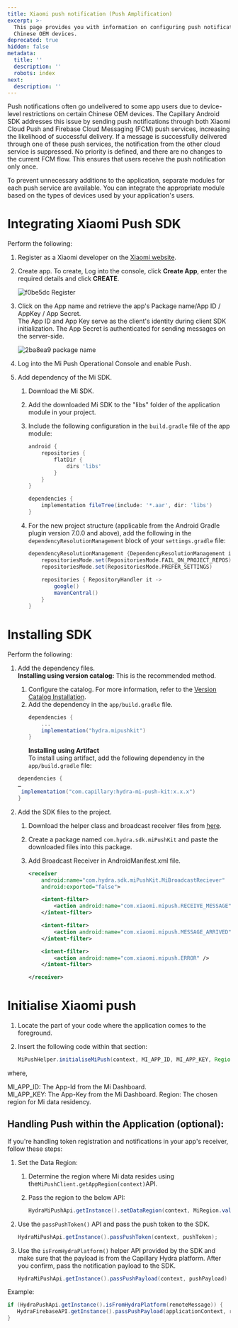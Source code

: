 ```yaml
---
title: Xiaomi push notification (Push Amplification)
excerpt: >-
  This page provides you with information on configuring push notifications on
  Chinese OEM devices.
deprecated: true
hidden: false
metadata:
  title: ''
  description: ''
  robots: index
next:
  description: ''
---
```

Push notifications often go undelivered to some app users due to device-level restrictions on certain Chinese OEM devices. The Capillary Android SDK addresses this issue by sending push notifications through both Xiaomi Cloud Push and Firebase Cloud Messaging (FCM) push services, increasing the likelihood of successful delivery. If a message is successfully delivered through one of these push services, the notification from the other cloud service is suppressed. No priority is defined, and there are no changes to the current FCM flow. This ensures that users receive the push notification only once.

To prevent unnecessary additions to the application, separate modules for each push service are available. You can integrate the appropriate module based on the types of devices used by your application's users.

# Integrating Xiaomi Push SDK

Perform the following:

1. Register as a Xiaomi developer on the [Xiaomi website](https://global.developer.mi.com/home).
2. Create app. To create, Log into the console, click **Create App**, enter the required details and click **CREATE**.

   ![f0be5dc Register](https://files.readme.io/f0be5dc-Register.png)
3. Click on the App name and retrieve the app's Package name/App ID / AppKey / App Secret.\
   The App ID and App Key serve as the client's identity during client SDK initialization. The App Secret is authenticated for sending messages on the server-side.

   ![2ba8ea9 package name](https://files.readme.io/2ba8ea9-package_name.png)
4. Log into the Mi Push Operational Console and enable Push.
5. Add dependency of the Mi SDK.

   1. Download the Mi SDK.
   2. Add the downloaded Mi SDK to the "libs" folder of the application module in your project.
   3. Include the following configuration in the `build.gradle` file of the app module:

      ```groovy
      android {
          repositories {
              flatDir {
                  dirs 'libs'
              }
          }
      }

      dependencies {
          implementation fileTree(include: '*.aar', dir: 'libs')
      }

      ```
   4. For the new project structure (applicable from the Android Gradle plugin version 7.0.0 and above), add the following in the `dependencyResolutionManagement` block of your `settings.gradle` file:

      ```groovy
      dependencyResolutionManagement {DependencyResolutionManagement it ->
          repositoriesMode.set(RepositoriesMode.FAIL_ON_PROJECT_REPOS)
          repositoriesMode.set(RepositoriesMode.PREFER_SETTINGS)
          
          repositories { RepositoryHandler it ->
              google()
              mavenCentral()
          }
      }

      ```

# Installing SDK

Perform the following:

1. Add the dependency files.\
   **Installing using version catalog:**
   This is the recommended method.
   1. Configure the catalog. For more information, refer to the [Version Catalog Installation](https://docs.capillarytech.com/docs/installing-sdk#/installing-with-version-catalog).
   2. Add the dependency in the `app/build.gradle` file.
      ```groovy
      dependencies {
          ...
          implementation("hydra.mipushkit")
      }
      ```
      **Installing using Artifact**\
      To install using artifact, add the following dependency in the `app/build.gradle` file:
   ```groovy
   dependencies {
   …
    implementation("com.capillary:hydra-mi-push-kit:x.x.x")
   }
   ```
2. Add the SDK files to the project.

   1. Download the helper class and broadcast receiver files from [here](https://github.com/Capillary/push-amp-plus).
   2. Create a package named `com.hydra.sdk.miPushKit` and paste the downloaded files into this package.
   3. Add Broadcast Receiver in AndroidManifest.xml file.

      ```xml
      <receiver
          android:name="com.hydra.sdk.miPushKit.MiBroadcastReciever"
          android:exported="false">

          <intent-filter>
              <action android:name="com.xiaomi.mipush.RECEIVE_MESSAGE" />
          </intent-filter>

          <intent-filter>
              <action android:name="com.xiaomi.mipush.MESSAGE_ARRIVED" />
          </intent-filter>

          <intent-filter>
              <action android:name="com.xiaomi.mipush.ERROR" />
          </intent-filter>

      </receiver>

      ```

# Initialise Xiaomi push

1. Locate the part of your code where the application comes to the foreground.
2. Insert the following code within that section:

   ```java
   MiPushHelper.initialiseMiPush(context, MI_APP_ID, MI_APP_KEY, Region);
   ```

where,

MI\_APP\_ID: The App-Id from the Mi Dashboard.\
MI\_APP\_KEY: The App-Key from the Mi Dashboard.
Region: The chosen region for Mi data residency.

## Handling Push within the Application (optional):

If you're handling token registration and notifications in your app's receiver, follow these steps:

1. Set the Data Region:

   1. Determine the region where Mi data resides using the`MiPushClient.getAppRegion(context)`API.
   2. Pass the region to the below API:

      ```java
      HydraMiPushApi.getInstance().setDataRegion(context, MiRegion.valueOf(region.toString()));  

      ```
2. Use the `passPushToken()` API and pass the push token to the SDK.

   ```java
   HydraMiPushApi.getInstance().passPushToken(context, pushToken);
   ```
3. Use the `isFromHydraPlatform()` helper API provided by the SDK and make sure that the payload is from the Capillary Hydra platform. After you confirm, pass the notification payload to the SDK.
   ```java
   HydraMiPushApi.getInstance().passPushPayload(context, pushPayload)
   ```

Example:

```java
if (HydraPushApi.getInstance().isFromHydraPlatform(remoteMessage)) {
   HydraFirebaseAPI.getInstance().passPushPayload(applicationContext, remoteMessage)
}

```
